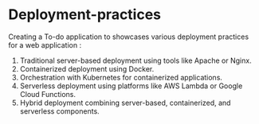 # Deployment-practices

Creating a To-do application to showcases various deployment practices for a web application :

1. Traditional server-based deployment using tools like Apache or Nginx. 
2. Containerized deployment using Docker. 
3. Orchestration with Kubernetes for containerized applications. 
4. Serverless deployment using platforms like AWS Lambda or Google Cloud Functions. 
4. Hybrid deployment combining server-based, containerized, and serverless components. 



